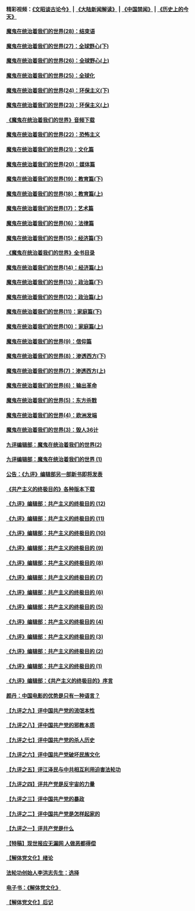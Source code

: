 #### 精彩视频：[《文昭谈古论今》](https://github.com/gfw-breaker/wenzhao/blob/master/README.md?t=01101230) | [《大陆新闻解读》](https://github.com/gfw-breaker/ntdtv-comedy/blob/master/README.md?t=01101230) | [《中国禁闻》](https://github.com/gfw-breaker/ntdtv-news/blob/master/README.md?t=01101230) | [《历史上的今天》](https://github.com/gfw-breaker/today-in-history/blob/master/README.md?t=01101230) 

#### [魔鬼在统治着我们的世界(28)：结束语](../pages/nsc422/n10936246.md?t=01101230) 

#### [魔鬼在统治着我们的世界(27)：全球野心(下)](../pages/nsc422/n10928319.md?t=01101230) 

#### [魔鬼在统治着我们的世界(26)：全球野心(上)](../pages/nsc422/n10900318.md?t=01101230) 

#### [魔鬼在统治着我们的世界(25)：全球化](../pages/nsc422/n10788205.md?t=01101230) 

#### [魔鬼在统治着我们的世界(24)：环保主义(下)](../pages/nsc422/n10695307.md?t=01101230) 

#### [魔鬼在统治着我们的世界(23)：环保主义(上)](../pages/nsc422/n10688613.md?t=01101230) 

#### [《魔鬼在统治着我们的世界》音频下载](../pages/nsc422/n10635553.md?t=01101230) 

#### [魔鬼在统治着我们的世界(22)：恐怖主义](../pages/nsc422/n10614727.md?t=01101230) 

#### [魔鬼在统治着我们的世界(21)：文化篇](../pages/nsc422/n10597706.md?t=01101230) 

#### [魔鬼在统治着我们的世界(20)：媒体篇](../pages/nsc422/n10586579.md?t=01101230) 

#### [魔鬼在统治着我们的世界(19)：教育篇(下)](../pages/nsc422/n10564808.md?t=01101230) 

#### [魔鬼在统治着我们的世界(18)：教育篇(上)](../pages/nsc422/n10526970.md?t=01101230) 

#### [魔鬼在统治着我们的世界(17)：艺术篇](../pages/nsc422/n10499093.md?t=01101230) 

#### [魔鬼在统治着我们的世界(16)：法律篇](../pages/nsc422/n10485969.md?t=01101230) 

#### [魔鬼在统治着我们的世界(15)：经济篇(下)](../pages/nsc422/n10469975.md?t=01101230) 

#### [《魔鬼在统治着我们的世界》全书目录](../pages/nsc422/n10464261.md?t=01101230) 

#### [魔鬼在统治着我们的世界(14)：经济篇(上)](../pages/nsc422/n10457370.md?t=01101230) 

#### [魔鬼在统治着我们的世界(13)：政治篇(下)](../pages/nsc422/n10448270.md?t=01101230) 

#### [魔鬼在统治着我们的世界(12)：政治篇(上)](../pages/nsc422/n10444576.md?t=01101230) 

#### [魔鬼在统治着我们的世界(11)：家庭篇(下)](../pages/nsc422/n10440961.md?t=01101230) 

#### [魔鬼在统治着我们的世界(10)：家庭篇(上)](../pages/nsc422/n10435448.md?t=01101230) 

#### [魔鬼在统治着我们的世界(9)：信仰篇](../pages/nsc422/n10432159.md?t=01101230) 

#### [魔鬼在统治着我们的世界(8)：渗透西方(下)](../pages/nsc422/n10429603.md?t=01101230) 

#### [魔鬼在统治着我们的世界(7)：渗透西方(上)](../pages/nsc422/n10426013.md?t=01101230) 

#### [魔鬼在统治着我们的世界(6)：输出革命](../pages/nsc422/n10421536.md?t=01101230) 

#### [魔鬼在统治着我们的世界(5)：东方杀戮](../pages/nsc422/n10417707.md?t=01101230) 

#### [魔鬼在统治着我们的世界(4)：欧洲发端](../pages/nsc422/n10414890.md?t=01101230) 

#### [魔鬼在统治着我们的世界(3)：毁人36计](../pages/nsc422/n10411583.md?t=01101230) 

#### [九评编辑部：魔鬼在统治着我们的世界(2)](../pages/nsc422/n10410036.md?t=01101230) 

#### [九评编辑部：魔鬼在统治着我们的世界 (1)](../pages/nsc422/n10406825.md?t=01101230) 

#### [公告：《九评》编辑部另一部新书即将发表](../pages/nsc422/n10405104.md?t=01101230) 

#### [《共产主义的终极目的》各种版本下载](../pages/nsc422/n10022138.md?t=01101230) 

#### [《九评》编辑部：共产主义的终极目的 (12)](../pages/nsc422/n9933272.md?t=01101230) 

#### [《九评》编辑部：共产主义的终极目的 (11)](../pages/nsc422/n9924973.md?t=01101230) 

#### [《九评》编辑部：共产主义的终极目的 (10)](../pages/nsc422/n9920883.md?t=01101230) 

#### [《九评》编辑部：共产主义的终极目的 (9)](../pages/nsc422/n9916363.md?t=01101230) 

#### [《九评》编辑部：共产主义的终极目的 (8)](../pages/nsc422/n9912488.md?t=01101230) 

#### [《九评》编辑部：共产主义的终极目的 (7)](../pages/nsc422/n9901176.md?t=01101230) 

#### [《九评》编辑部：共产主义的终极目的 (6)](../pages/nsc422/n9899359.md?t=01101230) 

#### [《九评》编辑部：共产主义的终极目的 (5)](../pages/nsc422/n9893174.md?t=01101230) 

#### [《九评》编辑部：共产主义的终极目的 (4)](../pages/nsc422/n9891246.md?t=01101230) 

#### [《九评》编辑部：共产主义的终极目的 (3)](../pages/nsc422/n9879879.md?t=01101230) 

#### [《九评》编辑部：共产主义的终极目的 (2)](../pages/nsc422/n9876205.md?t=01101230) 

#### [《九评》编辑部：共产主义的终极目的 (1)](../pages/nsc422/n9865857.md?t=01101230) 

#### [《九评》编辑部：《共产主义的终极目的》序言](../pages/nsc422/n9862666.md?t=01101230) 

#### [颜丹：中国电影的优势是只有一种语言？](../pages/nsc422/n9583062.md?t=01101230) 

#### [【九评之九】评中国共产党的流氓本性](../pages/nsc422/n737542.md?t=01101230) 

#### [【九评之八】评中国共产党的邪教本质](../pages/nsc422/n735942.md?t=01101230) 

#### [【九评之七】评中国共产党的杀人历史](../pages/nsc422/n733806.md?t=01101230) 

#### [【九评之六】评中国共产党破坏民族文化](../pages/nsc422/n731667.md?t=01101230) 

#### [【九评之五】评江泽民与中共相互利用迫害法轮功](../pages/nsc422/n730058.md?t=01101230) 

#### [【九评之四】评共产党是反宇宙的力量](../pages/nsc422/n727814.md?t=01101230) 

#### [【九评之三】评中国共产党的暴政](../pages/nsc422/n725597.md?t=01101230) 

#### [【九评之二】评中国共产党是怎样起家的](../pages/nsc422/n723946.md?t=01101230) 

#### [【九评之一】评共产党是什么](../pages/nsc422/n722529.md?t=01101230) 

#### [【特稿】现世报应无漏网 人做恶都得偿](../pages/nsc422/n4215167.md?t=01101230) 

#### [【解体党文化】绪论](../pages/nsc422/n1449356.md?t=01101230) 

#### [法轮功创始人李洪志先生：选择](../pages/nsc422/n3580738.md?t=01101230) 

#### [电子书：《解体党文化》](../pages/nsc422/n1573484.md?t=01101230) 

#### [【解体党文化】后记](../pages/nsc422/n1531999.md?t=01101230) 

